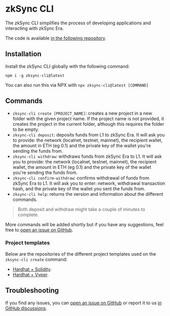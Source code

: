 # zkSync CLI

The zkSync CLI simplifies the process of developing applications and interacting with zkSync Era.

The code is available [in the following repository](https://github.com/matter-labs/zksync-cli).

## Installation

Install the zkSync CLI globally with the following command:

```
npm i -g zksync-cli@latest
```

You can also run this via NPX with `npx zksync-cli@latest [COMMAND]`

## Commands

- `zksync-cli create [PROJECT_NAME]`: creates a new project in a new folder with the given project name. If the project name is not provided, it creates the project in the current folder, although this requires the folder to be empty.
- `zksync-cli deposit`: deposits funds from L1 to zkSync Era. It will ask you to provide: the network (localnet, testnet, mainnet), the recipient wallet, the amount in ETH (eg 0.1) and the private key of the wallet you're sending the funds from.
- `zksync-cli withdraw`: withdraws funds from zkSync Era to L1. It will ask you to provide: the network (localnet, testnet, mainnet), the recipient wallet, the amount in ETH (eg 0.1) and the private key of the wallet you're sending the funds from.
- `zksync-cli confirm-withdraw`: confirms withdrawal of funds from zkSync Era to L1. It will ask you to enter: network, withdrawal transaction hash, and the private key of the wallet you sent the funds from.
- `zksync-cli help`: returns the version and information about the different commands.

> Both deposit and withdraw might take a couple of minutes to complete.

More commands will be added shortly but if you have any suggestions, feel free to [open an issue on GitHub](https://github.com/matter-labs/zksync-cli/issues/new).

### Project templates

Below are the repositories of the different project templates used on the `zksync-cli create` command:

- [Hardhat + Solidity](https://github.com/matter-labs/zksync-hardhat-template).
- [Hardhat + Vyper](https://github.com/matter-labs/zksync-hardhat-vyper-template).

## Troubleshooting

If you find any issues, you can [open an issue on GitHub](https://github.com/matter-labs/zksync-cli/issues/new) or report it to us [in GitHub discussions](https://github.com/zkSync-Community-Hub/zkync-developers/discussions).
